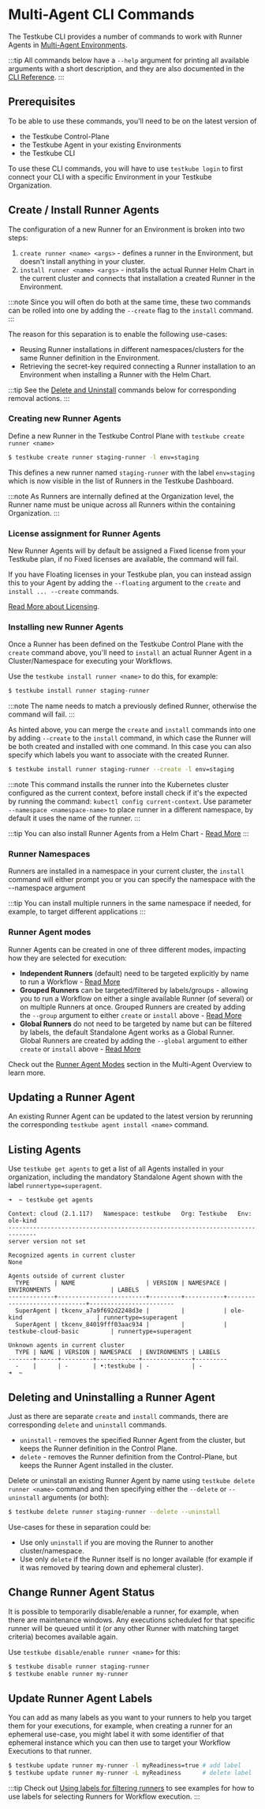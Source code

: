 # Multi-Agent CLI Commands

The Testkube CLI provides a number of commands to work with Runner Agents in [Multi-Agent Environments](/articles/install/multi-agent).

:::tip
All commands below have a `--help` argument for printing all available arguments with a short description, and they
are also documented in the [CLI Reference](/cli/testkube).
:::

## Prerequisites

To be able to use these commands, you'll need to be on the latest version of 
- the Testkube Control-Plane 
- the Testkube Agent in your existing Environments
- the Testkube CLI

To use these CLI commands, you will have to use `testkube login` to first connect your CLI with a specific Environment in your
Testkube Organization.

## Create / Install Runner Agents

The configuration of a new Runner for an Environment is broken into two steps:

1. `create runner <name> <args>` - defines a runner in the Environment, but doesn't install anything in your cluster.
2. `install runner <name> <args>` - installs the actual Runner Helm Chart in the current cluster and connects 
   that installation a created Runner in the Environment. 

:::note
Since you will often do both at the same time, these two commands can be rolled into one by adding the `--create` 
flag to the `install` command.
:::

The reason for this separation is to enable the following use-cases:
- Reusing Runner installations in different namespaces/clusters for the same Runner definition in the Environment.
- Retrieving the secret-key required connecting a Runner installation to an Environment when installing a Runner with 
  the Helm Chart.

:::tip
See the [Delete and Uninstall](#deleting-and-uninstalling-a-runner-agent) commands below for corresponding removal actions.
:::

### Creating new Runner Agents

Define a new Runner in the Testkube Control Plane with `testkube create runner <name>`

```sh
$ testkube create runner staging-runner -l env=staging
```

This defines a new runner named `staging-runner` with the label `env=staging` which is now visible in the
list of Runners in the Testkube Dashboard. 

:::note
As Runners are internally defined at the Organization level, the Runner name must be unique across all Runners within 
the containing Organization.
:::

### License assignment for Runner Agents

New Runner Agents will by default be assigned a Fixed license from your Testkube plan, if no Fixed licenses are available, the command will fail. 

If you have Floating licenses in your Testkube plan, you can instead assign this to your Agent by adding the `--floating` argument to 
the `create` and `install ... --create` commands.

[Read More about Licensing](/articles/install/multi-agent#licensing-for-testkube-agents).

### Installing new Runner Agents

Once a Runner has been defined on the Testkube Control Plane with the `create` command above, you'll need to 
`install` an actual Runner Agent in a Cluster/Namespace for executing your Workflows. 

Use the `testkube install runner <name>` to do this, for example:

```sh
$ testkube install runner staging-runner 
```

:::note
The name needs to match a previously defined Runner, otherwise the command will fail.
:::

As hinted above, you can merge the `create` and `install` commands into one by adding `--create` to the `install` command, in
which case the Runner will be both created and installed with one command. In this case you can also specify which labels
you want to associate with the created Runner.

```sh
$ testkube install runner staging-runner --create -l env=staging
```

:::note
This command installs the runner into the Kubernetes cluster configured as the current context, before install check if it's the expected by running the command: `kubectl config current-context`. Use parameter `--namespace <namespace-name>` to place runner in a different namespace, by default it uses the name of the runner.
:::

:::tip
You can also install Runner Agents from a Helm Chart - [Read More](/articles/multi-agent-runner-helm-chart)
:::

### Runner Namespaces

Runners are installed in a namespace in your current cluster, the `install` command will either prompt you or you can specify 
the namespace with the --namespace argument

:::tip
You can install multiple runners in the same namespace if needed, for example, to target different applications 
:::

### Runner Agent modes

Runner Agents can be created in one of three different modes, impacting how they are selected for execution:

- **Independent Runners** (default) need to be targeted explicitly by name to run a Workflow - [Read More](/articles/install/multi-agent#independent-runners)
- **Grouped Runners** can be targeted/filtered by labels/groups - allowing you to run a Workflow on either a single available
  Runner (of several) or on multiple Runners at once. Grouped Runners are created by adding the `--group` argument to either `create` or `install` above -
  [Read More](/articles/install/multi-agent#grouped-runners)
- **Global Runners** do not need to be targeted by name but can be filtered by labels, the default Standalone Agent works as a Global Runner.
  Global Runners are created by adding the `--global` argument to either `create` or `install` above - [Read More](/articles/install/multi-agent#global-runners)

Check out the [Runner Agent Modes](/articles/install/multi-agent#runner-agent-modes) section in the Multi-Agent Overview to learn more.

## Updating a Runner Agent

An existing Runner Agent can be updated to the latest version by rerunning the corresponding `testkube agent install <name>` command.

## Listing Agents

Use `testkube get agents` to get a list of all Agents installed in your organization, including the mandatory Standalone Agent 
 shown with the label `runnertype=superagent`.

```shell
➜  ~ testkube get agents

Context: cloud (2.1.117)   Namespace: testkube   Org: Testkube   Env: ole-kind
------------------------------------------------------------------------------
server version not set

Recognized agents in current cluster
None

Agents outside of current cluster
  TYPE       | NAME                    | VERSION | NAMESPACE | ENVIRONMENTS                 | LABELS
-------------+-------------------------+---------+-----------+------------------------------+------------------------
  SuperAgent | tkcenv_a7a9f692d2248d3e |         |           | ole-kind                     | runnertype=superagent
  SuperAgent | tkcenv_84019fff03aac934 |         |           | testkube-cloud-basic         | runnertype=superagent

Unknown agents in current cluster
  TYPE | NAME | VERSION | NAMESPACE  | ENVIRONMENTS | LABELS
-------+------+---------+------------+--------------+---------
  -    |      | -       | •:testkube | -            | -
➜  ~
```


## Deleting and Uninstalling a Runner Agent

Just as there are separate `create` and `install` commands, there are corresponding `delete` and `uninstall` commands.

- `uninstall` - removes the specified Runner Agent from the cluster, but keeps the Runner definition in the Control Plane.
- `delete` - removes the Runner definition from the Control-Plane, but keeps the Runner Agent installed in the cluster.

Delete or uninstall an existing Runner Agent by name using `testkube delete runner <name>` command and then specifying 
either the `--delete` or `--uninstall` arguments (or both):

```sh
$ testkube delete runner staging-runner --delete --uninstall
```

Use-cases for these in separation could be:

- Use only `uninstall` if you are moving the Runner to another cluster/namespace.
- Use only `delete` if the Runner itself is no longer available (for example if it was removed by tearing down and ephemeral cluster).

## Change Runner Agent Status

It is possible to temporarily disable/enable a runner, for example, when there are maintenance windows. Any executions
scheduled for that specific runner will be queued until it (or any other Runner with matching target criteria) becomes available again.

Use `testkube disable/enable runner <name>` for this:

```sh
$ testkube disable runner staging-runner
$ testkube enable runner my-runner
```

## Update Runner Agent Labels

You can add as many labels as you want to your runners to help you target them for your executions, for example,
when creating a runner for an ephemeral use-case, you might label it with some identifier of that ephemeral 
instance which you can then use to target your Workflow Executions to that runner.

```sh
$ testkube update runner my-runner -l myReadiness=true # add label
$ testkube update runner my-runner -L myReadiness      # delete label
```

:::tip
Check out [Using labels for filtering runners](/articles/install/multi-agent#using-labels-for-runner-selection) to see examples
for how to use labels for selecting Runners for Workflow execution.
:::
